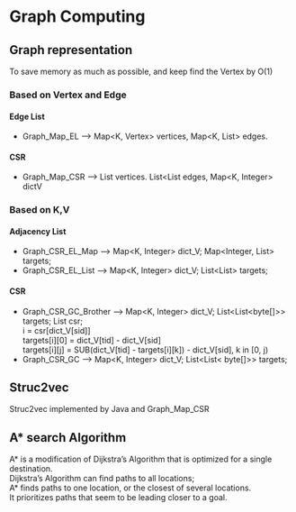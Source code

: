 # Graph Computing


## Graph representation
To save memory as much as possible, and keep find the Vertex by O(1)
### Based on Vertex and Edge
#### Edge List
+ Graph_Map_EL ——> 
Map<K, Vertex> vertices, Map<K, List<Edge>> edges.
#### CSR
+ Graph_Map_CSR --> 
List<Vertex> vertices. List<List<Edge> edges, Map<K, Integer> dictV

### Based on K,V
#### Adjacency List	
+ Graph_CSR_EL_Map -->
Map<K, Integer> dict_V; Map<Integer, List<Integer>> targets;
+ Graph_CSR_EL_List -->
Map<K, Integer> dict_V; List<List<Integer>> targets;

#### CSR
+ Graph_CSR_GC_Brother --> 
Map<K, Integer> dict_V; List<List<byte[]>> targets; List<Integer> csr; <br>
i = csr[dict_V[sid]] <br>
targets[i][0] = dict_V[tid] - dict_V[sid] <br>
targets[i][j] = SUB(dict_V[tid] - targets[i][k]) - dict_V[sid], k in [0, j) <br>
+ Graph_CSR_GC -->
Map<K, Integer> dict_V; List<List< byte[]>> targets;	


## Struc2vec
Struc2vec implemented by Java and Graph_Map_CSR


## A* search Algorithm
A* is a modification of Dijkstra’s Algorithm that is optimized for a single destination. <br>
Dijkstra’s Algorithm can find paths to all locations; <br>
A* finds paths to one location, or the closest of several locations. <br>
It prioritizes paths that seem to be leading closer to a goal. <br>